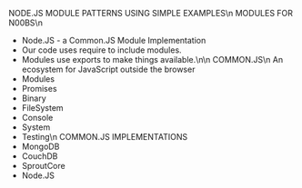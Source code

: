 NODE.JS MODULE PATTERNS USING SIMPLE EXAMPLES\n
MODULES FOR N00BS\n
- Node.JS - a Common.JS Module Implementation
- Our code uses require to include modules.
- Modules use exports to make things available.\n\n
COMMON.JS\n
An ecosystem for JavaScript outside the browser
- Modules
- Promises
- Binary
- FileSystem
- Console
- System
- Testing\n
COMMON.JS IMPLEMENTATIONS
- MongoDB
- CouchDB
- SproutCore
- Node.JS
